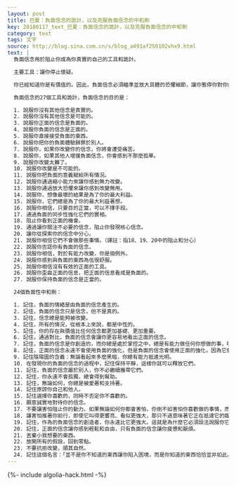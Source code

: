 ```yaml
---
layout: post
title: 巴夏：負面信念的詭計，以及克服負面信念的中和劑
key: 20180117_text_巴夏：負面信念的詭計，以及克服負面信念的中和劑
category: text
tags: 文字
source: http://blog.sina.com.cn/s/blog_a491af250102vhx9.html
text: |
  負面信念用於阻止你成為你真實的自己的工具和詭計。

  主要工具：讓你停止懷疑。

  你已經知道你是有價值的。因此，負面信念必須瞄準並放大具體的恐懼細節，讓你暫停你對你的價值的懷疑。它們必須這樣做，因為它們告訴你的東西是假的。而正面的信念可以是簡單的、普通的，因為它們不必說服你，它們告訴你的、關於你的價值的東西是真的。

  負面信念的27個工具和詭計，負面信念的目的是：

  1. 說服你沒有其他信念是真實的。
  2. 說服你沒有其他信念是可能的。
  3. 說服你正面的信念是負面的。
  4. 說服你負面的信念是正面的。
  5. 說服你直接接受負面的東西。
  6. 說服你把你的負面體驗歸罪於別人。
  7. 說服你，如果你改變你的信念，你將會遭受痛苦。
  8. 說服你，如果其他人增援負面信念，你會感到不那麼孤單。
  9. 說服你改變太難了。
  10. 說服你改變是不可能的。
  11. 說服你把負面的意義賦給所有情況。
  12. 說服你通過縮小能力來讓你感到無力改變。
  13. 說服你通過放大恐懼來讓你感到改變無用。
  14. 說服你，想像最壞的結果是為了你的最大利益。
  15. 說服你，它們總是為了你的最大利益著想。
  16. 說服你相信，只要目的正當，可以不擇手段。
  17. 通過負面的同步性強化它們的實相。
  18. 阻止你看到正面的機會。
  19. 通過讓你關注不必要的信念，阻止你發現核心信念。
  20. 讓你從探索你的信念中分心。
  21. 說服你相信它們不會做那些事情。（譯註：指18、19、20中的阻止和分心）
  22. 說服你否認你有負面的信念。
  23. 說服你相信，對於有能力改變，你是個例外。
  24. 說服你感到與負面的東西為伍很舒服。
  25. 說服你相信沒有有效的正面的工具。
  26. 說服你歪曲正面的信息，把正面的信息看成是負面的。
  27. 說服你保持負面的信念是正當的。

  24個負面性中和劑：

  1. 記住，負面的情緒是由負面的信念產生的。
  2. 記住，負面的信念只是信念，但不是真的。
  3. 記住，信念總是能夠被改變。
  4. 記住，所有的情況，從根本上來說，都是中性的。
  5. 記住，你的存在與價值比任何信念都更加基礎、更加重要。
  6. 記住，通過對比，負面的信念會讓你更容易地看出正面的信念。
  7. 記住，負面的信念是你創造的，而你總是處於掌控之中，總是有能力做任何你想做的事，哪怕你使用你的能力讓你看起來好像失去了控制。
  8. 記住，正面的信念永遠不會使用負面的強化，但是負面的信念會使用正面的強化，因為它們本來就是欺騙性的。
  9. 記住陰陽圖的含義：無論看起來多麼黑暗，你總有能力抵達光明。
  10. 在發現你的負面的信念的過程中，記住保持平靜，這樣你就可以釋放它們。
  11. 記住，負面的信念屬於別人，你不必繼續攜帶它們。
  12. 記住，你永遠不會孤獨，總會得到幫助。
  13. 記住，無論如何，你總是被愛著和支持著。
  14. 記住原諒你自己和他人。
  15. 記住選擇你喜歡的，同時不否定你不喜歡的。
  16. 願意誠實地對待你的信念。
  17. 不要讓害怕阻止你的動力。如果無論如何你都會害怕，你倒不如害怕你喜歡做的事情，而不是什麼都不做。
  18. 讓害怕推著你前行，即使它叫得更響亮、看似更強大，那只不過意味著它正在抵達它的臨界點，它很快就會消失。
  19. 記住，作為的負面信念的創造者，你永遠比它更強大。這就是為什麼它必須設法說服你它比你更強大的原因。
  20. 記住，正面的信念讓你感到輕鬆和自由，只有負面的信念讓你疲憊和厭煩。
  21. 丟棄小我想要的東西。
  22. 放開所有的假設，回到零點。
  23. 不要抗拒改變，順其自然。
  24. 記住這個名言：「並不是你不知道的東西讓你陷入困境，而是你知道的東西恰恰並非如此。」
---
```


{%- include algolia-hack.html -%}
